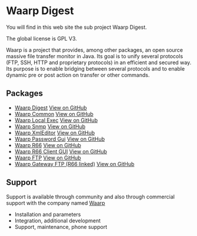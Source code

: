 Waarp Digest
=============

You will find in this web site the sub project Waarp Digest.

The global license is GPL V3.

Waarp is a project that provides, among other packages, 
an open source massive file transfer monitor 
in Java. Its goal is to unify several protocols (FTP, SSH, HTTP and proprietary 
protocols) in an efficient and secured way. Its purpose is to enable bridging between 
several protocols and to enable dynamic pre or post action on transfer or other commands.

Packages
--------

 * [Waarp Digest](http://waarp.github.com/WaarpDigest) [View on GitHub](https://www.github.com/waarp/WaarpDigest)
 * [Waarp Common](http://waarp.github.com/WaarpCommon) [View on GitHub](https://www.github.com/waarp/WaarpCommon)
 * [Waarp Local Exec](http://waarp.github.com/WaarpLocalExec) [View on GitHub](https://www.github.com/waarp/WaarpLocalExec)
 * [Waarp Snmp](http://waarp.github.com/WaarpSnmp) [View on GitHub](https://www.github.com/waarp/WaarpSnmp)
 * [Waarp XmlEditor](http://waarp.github.com/WaarpXmlEditor) [View on GitHub](https://www.github.com/waarp/WaarpXmlEditor)
 * [Waarp Password Gui](http://waarp.github.com/WaarpPasswordGui) [View on GitHub](https://www.github.com/waarp/WaarpPasswordGui)
 * [Waarp R66](http://waarp.github.com/WaarpR66) [View on GitHub](https://www.github.com/waarp/WaarpR66)
 * [Waarp R66 Client GUI](http://waarp.github.com/WaarpR66Gui) [View on GitHub](https://www.github.com/waarp/WaarpR66Gui)
 * [Waarp FTP](http://waarp.github.com/WaarpFtp) [View on GitHub](https://www.github.com/waarp/WaarpFtp)
 * [Waarp Gateway FTP (R66 linked)](http://waarp.github.com/WaarpGatewayFtp) [View on GitHub](https://www.github.com/waarp/WaarpGatewayFtp)

Support
-------

Support is available through community and also through commercial support
with the company named [Waarp](http://www.waarp.it/)

 * Installation and parameters
 * Integration, additional development
 * Support, maintenance, phone support
 
